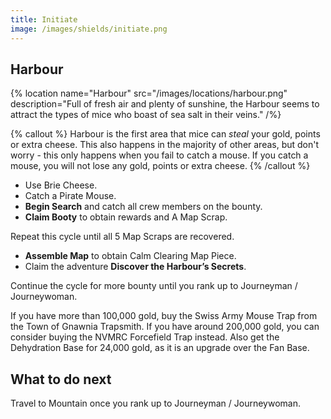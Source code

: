 ```yaml
---
title: Initiate
image: /images/shields/initiate.png
---
```


## Harbour

{% location
 name="Harbour"
 src="/images/locations/harbour.png"
 description="Full of fresh air and plenty of sunshine, the Harbour seems to attract the types of mice who boast of sea salt in their veins."
/%}

{% callout %}
Harbour is the first area that mice can *steal* your gold, points or extra cheese. This also happens in the majority of other areas, but don't worry - this only happens when you fail to catch a mouse. If you catch a mouse, you will not lose any gold, points or extra cheese.
{% /callout %}

- Use Brie Cheese.
- Catch a Pirate Mouse.
- **Begin Search** and catch all crew members on the bounty.
- **Claim Booty** to obtain rewards and A Map Scrap.

Repeat this cycle until all 5 Map Scraps are recovered.

- **Assemble Map** to obtain Calm Clearing Map Piece.
- Claim the adventure **Discover the Harbour’s Secrets**.

Continue the cycle for more bounty until you rank up to Journeyman / Journeywoman.

If you have more than 100,000 gold, buy the Swiss Army Mouse Trap from the Town of Gnawnia Trapsmith. If you have around 200,000 gold, you can consider buying the NVMRC Forcefield Trap instead. Also get the Dehydration Base for 24,000 gold, as it is an upgrade over the Fan Base.

## What to do next


Travel to Mountain once you rank up to Journeyman / Journeywoman.

